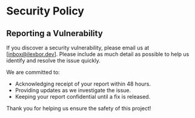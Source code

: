 # Security Policy

## Reporting a Vulnerability

If you discover a security vulnerability, please email us at [inbox@ilexbor.dev]. Please include as much detail as possible to help us identify and resolve the issue quickly.

We are committed to:
- Acknowledging receipt of your report within 48 hours.
- Providing updates as we investigate the issue.
- Keeping your report confidential until a fix is released.

Thank you for helping us ensure the safety of this project!

